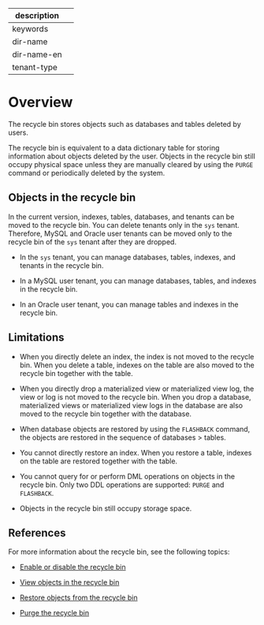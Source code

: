 |description||
|---|---|
|keywords||
|dir-name||
|dir-name-en||
|tenant-type||

# Overview

The recycle bin stores objects such as databases and tables deleted by users.

The recycle bin is equivalent to a data dictionary table for storing information about objects deleted by the user. Objects in the recycle bin still occupy physical space unless they are manually cleared by using the `PURGE` command or periodically deleted by the system.

## Objects in the recycle bin

In the current version, indexes, tables, databases, and tenants can be moved to the recycle bin. You can delete tenants only in the `sys` tenant. Therefore, MySQL and Oracle user tenants can be moved only to the recycle bin of the `sys` tenant after they are dropped.

* In the `sys` tenant, you can manage databases, tables, indexes, and tenants in the recycle bin.

* In a MySQL user tenant, you can manage databases, tables, and indexes in the recycle bin.

* In an Oracle user tenant, you can manage tables and indexes in the recycle bin.

## Limitations

* When you directly delete an index, the index is not moved to the recycle bin. When you delete a table, indexes on the table are also moved to the recycle bin together with the table.

* When you directly drop a materialized view or materialized view log, the view or log is not moved to the recycle bin. When you drop a database, materialized views or materialized view logs in the database are also moved to the recycle bin together with the database.

* When database objects are restored by using the `FLASHBACK` command, the objects are restored in the sequence of databases > tables.

* You cannot directly restore an index. When you restore a table, indexes on the table are restored together with the table.

* You cannot query for or perform DML operations on objects in the recycle bin. Only two DDL operations are supported: `PURGE` and `FLASHBACK`.

* Objects in the recycle bin still occupy storage space.

## References

For more information about the recycle bin, see the following topics:

* [Enable or disable the recycle bin](../500.recyclebin-management/200.turn-the-recyclebin-on-or-off.md)

* [View objects in the recycle bin](../500.recyclebin-management/300.view-the-recyclebin-objects.md)

* [Restore objects from the recycle bin](../500.recyclebin-management/400.restore-the-recyclebin-objects.md)

* [Purge the recycle bin](../500.recyclebin-management/500.purge-the-recyclebin.md)
